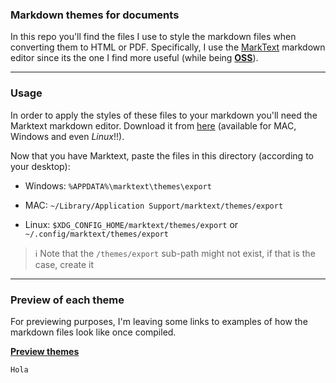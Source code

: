 ### Markdown themes for documents

In this repo you'll find the files I use to style the markdown files when converting them to HTML or PDF. Specifically, I use the [MarkText](https://github.com/marktext/marktext) markdown editor since its the one I find more useful (while being **[OSS](https://en.wikipedia.org/wiki/Open-source_software)**).

---

### Usage

In order to apply the styles of these files to your markdown you'll need the Marktext markdown editor. Download it from [here](https://github.com/marktext/marktext/releases) (available for MAC, Windows and even *Linux*!!).

Now that you have Marktext, paste the files in this directory (according to your desktop):

- Windows: ``%APPDATA%\marktext\themes\export``

- MAC: ``~/Library/Application Support/marktext/themes/export``

- Linux: ``$XDG_CONFIG_HOME/marktext/themes/export`` or ``~/.config/marktext/themes/export``

> :information_source: Note that the ``/themes/export`` sub-path might not exist, if that is the case, create it

---

### Preview of each theme

For previewing purposes, I'm leaving some links to examples of how the markdown files look like once compiled.

**[Preview themes](https://stefanolomo.github.io/markdown-styling/preview)**



```
Hola
```


